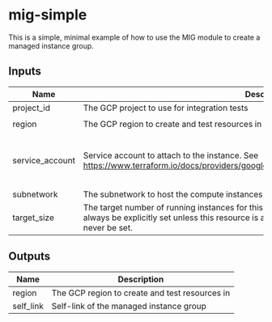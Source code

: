 # mig-simple

This is a simple, minimal example of how to use the MIG module to create a
managed instance group.

<!-- BEGINNING OF PRE-COMMIT-TERRAFORM DOCS HOOK -->
## Inputs

| Name | Description | Type | Default | Required |
|------|-------------|------|---------|:--------:|
| project\_id | The GCP project to use for integration tests | `string` | n/a | yes |
| region | The GCP region to create and test resources in | `string` | `"us-central1"` | no |
| service\_account | Service account to attach to the instance. See https://www.terraform.io/docs/providers/google/r/compute_instance_template#service_account. | <pre>object({<br>    email  = string<br>    scopes = set(string)<br>  })</pre> | `null` | no |
| subnetwork | The subnetwork to host the compute instances in | `any` | n/a | yes |
| target\_size | The target number of running instances for this managed instance group. This value should always be explicitly set unless this resource is attached to an autoscaler, in which case it should never be set. | `any` | n/a | yes |

## Outputs

| Name | Description |
|------|-------------|
| region | The GCP region to create and test resources in |
| self\_link | Self-link of the managed instance group |

<!-- END OF PRE-COMMIT-TERRAFORM DOCS HOOK -->
